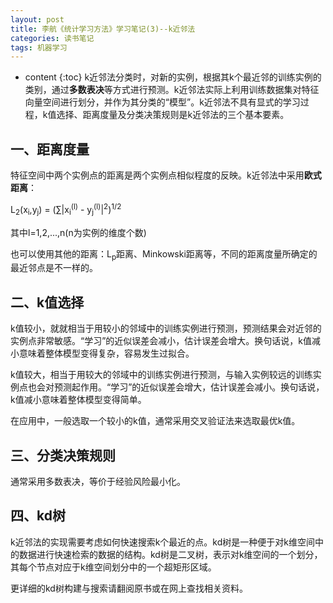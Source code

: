 ```yaml
---
layout: post
title: 李航《统计学习方法》学习笔记(3)--k近邻法
categories: 读书笔记
tags: 机器学习
---
```


* content
{:toc}
k近邻法分类时，对新的实例，根据其k个最近邻的训练实例的类别，通过**多数表决**等方式进行预测。k近邻法实际上利用训练数据集对特征向量空间进行划分，并作为其分类的“模型”。k近邻法不具有显式的学习过程，k值选择、距离度量及分类决策规则是k近邻法的三个基本要素。



## 一、距离度量

特征空间中两个实例点的距离是两个实例点相似程度的反映。k近邻法中采用**欧式距离**：

L<sub>2</sub>(x<sub>i</sub>,y<sub>j</sub>) =  (∑\|x<sub>i</sub><sup>(l)</sup> - y<sub>j</sub><sup>(l)</sup>\|<sup>2</sup>)<sup>1/2</sup> 

其中l=1,2,...,n(n为实例的维度个数)

也可以使用其他的距离：L<sub>p</sub>距离、Minkowski距离等，不同的距离度量所确定的最近邻点是不一样的。



## 二、k值选择

k值较小，就就相当于用较小的邻域中的训练实例进行预测，预测结果会对近邻的实例点非常敏感。“学习”的近似误差会减小，估计误差会增大。换句话说，k值减小意味着整体模型变得复杂，容易发生过拟合。

k值较大，相当于用较大的邻域中的训练实例进行预测，与输入实例较远的训练实例点也会对预测起作用。“学习”的近似误差会增大，估计误差会减小。换句话说，k值减小意味着整体模型变得简单。

在应用中，一般选取一个较小的k值，通常采用交叉验证法来选取最优k值。



## 三、分类决策规则

通常采用多数表决，等价于经验风险最小化。



## 四、kd树

k近邻法的实现需要考虑如何快速搜索k个最近的点。kd树是一种便于对k维空间中的数据进行快速检索的数据的结构。kd树是二叉树，表示对k维空间的一个划分，其每个节点对应于k维空间划分中的一个超矩形区域。

更详细的kd树构建与搜索请翻阅原书或在网上查找相关资料。
